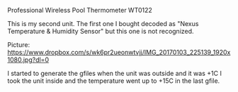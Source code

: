 Professional Wireless Pool Thermometer WT0122

This is my second unit. The first one I bought decoded as "Nexus Temperature & Humidity Sensor" 
but this one is not recognized.

Picture:
https://www.dropbox.com/s/wk6pr2ueonwtvjj/IMG_20170103_225139_1920x1080.jpg?dl=0

I started to generate the gfiles when the unit was outside and it was +1C
I took the unit inside and the temperature went up to +15C in the last
gfile.




